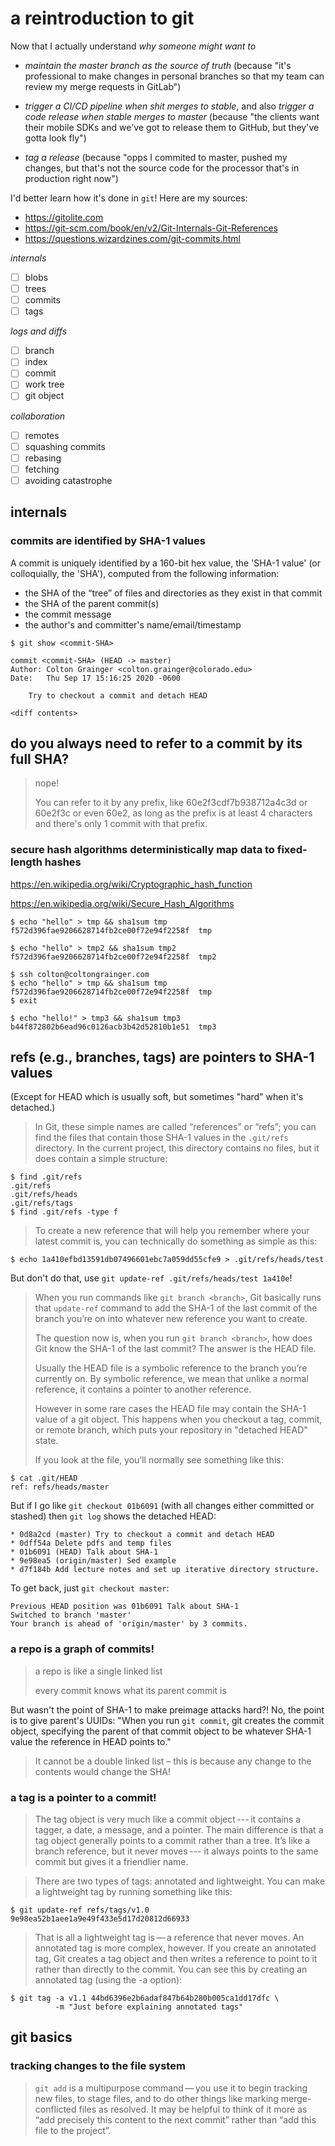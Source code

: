# a reintroduction to git

Now that I actually understand *why someone might want to* 

- *maintain the master branch as the source of truth* (because "it's professional to make changes in personal branches so that my team can review my merge requests in GitLab")

- *trigger a CI/CD pipeline when shit merges to stable*, and also *trigger a code release when stable merges to master* (because "the clients want their mobile SDKs and we've got to release them to GitHub, but they've gotta look fly")

- *tag a release* (because "opps I commited to master, pushed my changes, but that's not the source code for the processor that's in production right now")

I'd better learn how it's done in `git`! Here are my sources:

- <https://gitolite.com>
- <https://git-scm.com/book/en/v2/Git-Internals-Git-References>
- <https://questions.wizardzines.com/git-commits.html>

*internals*

- [ ] blobs
- [ ] trees
- [ ] commits
- [ ] tags

*logs and diffs*

- [ ] branch
- [ ] index
- [ ] commit
- [ ] work tree
- [ ] git object

*collaboration*

- [ ] remotes
- [ ] squashing commits
- [ ] rebasing
- [ ] fetching
- [ ] avoiding catastrophe

## internals

### commits are identified by SHA-1 values

A commit is uniquely identified by a 160-bit hex value, the 'SHA-1 value' (or colloquially, the 'SHA'), computed from the following information:

- the SHA of the “tree” of files and directories as they exist in that commit
- the SHA of the parent commit(s)
- the commit message
- the author's and committer's name/email/timestamp

```
$ git show <commit-SHA>

commit <commit-SHA> (HEAD -> master)
Author: Colton Grainger <colton.grainger@colorado.edu>
Date:   Thu Sep 17 15:16:25 2020 -0600

    Try to checkout a commit and detach HEAD

<diff contents>
```

## do you always need to refer to a commit by its full SHA?

> nope!
> 
> You can refer to it by any prefix, like 60e2f3cdf7b938712a4c3d or 60e2f3c or even 60e2, as long as the prefix is at least 4 characters and there's only 1 commit with that prefix. 


### secure hash algorithms deterministically map data to fixed-length hashes

<https://en.wikipedia.org/wiki/Cryptographic_hash_function>

<https://en.wikipedia.org/wiki/Secure_Hash_Algorithms>

```
$ echo "hello" > tmp && sha1sum tmp
f572d396fae9206628714fb2ce00f72e94f2258f  tmp

$ echo "hello" > tmp2 && sha1sum tmp2
f572d396fae9206628714fb2ce00f72e94f2258f  tmp2

$ ssh colton@coltongrainger.com
$ echo "hello" > tmp && sha1sum tmp
f572d396fae9206628714fb2ce00f72e94f2258f  tmp
$ exit

$ echo "hello!" > tmp3 && sha1sum tmp3
b44f872802b6ead96c0126acb3b42d52810b1e51  tmp3
```

## refs (e.g., branches, tags) are pointers to SHA-1 values

(Except for HEAD which is usually soft, but sometimes "hard" when it's detached.)

> In Git, these simple names are called “references” or “refs”; you can find the files that contain those SHA-1 values in the `.git/refs` directory. In the current project, this directory contains no files, but it does contain a simple structure:

```
$ find .git/refs
.git/refs
.git/refs/heads
.git/refs/tags
$ find .git/refs -type f
```

> To create a new reference that will help you remember where your latest commit is, you can technically do something as simple as this:

```
$ echo 1a410efbd13591db07496601ebc7a059dd55cfe9 > .git/refs/heads/test
```

But don't do that, use `git update-ref .git/refs/heads/test 1a410e`!

> When you run commands like `git branch <branch>`, Git basically runs that `update-ref` command to add the SHA-1 of the last commit of the branch you’re on into whatever new reference you want to create.
> 
> The question now is, when you run `git branch <branch>`, how does Git know the SHA-1 of the last commit? The answer is the HEAD file.
> 
> Usually the HEAD file is a symbolic reference to the branch you’re currently on. By symbolic reference, we mean that unlike a normal reference, it contains a pointer to another reference.
> 
> However in some rare cases the HEAD file may contain the SHA-1 value of a git object. This happens when you checkout a tag, commit, or remote branch, which puts your repository in "detached HEAD" state.
>
> If you look at the file, you’ll normally see something like this:

```
$ cat .git/HEAD
ref: refs/heads/master
```

But if I go like `git checkout 01b6091` (with all changes either committed or stashed) then `git log` shows the detached HEAD:

```
* 0d8a2cd (master) Try to checkout a commit and detach HEAD
* 0dff54a Delete pdfs and temp files
* 01b6091 (HEAD) Talk about SHA-1
* 9e98ea5 (origin/master) Sed example
* d7f184b Add lecture notes and set up iterative directory structure.
```

To get back, just `git checkout master`:

```
Previous HEAD position was 01b6091 Talk about SHA-1
Switched to branch 'master'
Your branch is ahead of 'origin/master' by 3 commits.
```

### a repo is a graph of commits!

> a repo is like a single linked list 
>
> every commit knows what its parent commit is

But wasn't the point of SHA-1 to make preimage attacks hard?! No, the point is to give parent's UUIDs: "When you run `git commit`, git creates the commit object, specifying the parent of that commit object to be whatever SHA-1 value the reference in HEAD points to."

> It cannot be a double linked list – this is because any change to the contents would change the SHA!

### a tag is a pointer to a commit!

> The tag object is very much like a commit object --- it contains a tagger, a date, a message, and a pointer. The main difference is that a tag object generally points to a commit rather than a tree. It’s like a branch reference, but it never moves --- it always points to the same commit but gives it a friendlier name.

> There are two types of tags: annotated and lightweight. You can make a lightweight tag by running something like this:

```
$ git update-ref refs/tags/v1.0 9e98ea52b1aee1a9e49f433e5d17d20812d66933
```

> That is all a lightweight tag is — a reference that never moves. An annotated tag is more complex, however. If you create an annotated tag, Git creates a tag object and then writes a reference to point to it rather than directly to the commit. You can see this by creating an annotated tag (using the -a option):

```
$ git tag -a v1.1 44bd6396e2b6adaf847b64b280b005ca1dd17dfc \
          -m "Just before explaining annotated tags"
``` 

## git basics

### tracking changes to the file system

> `git add` is a multipurpose command — you use it to begin tracking new files, to stage files, and to do other things like marking merge-conflicted files as resolved. It may be helpful to think of it more as “add precisely this content to the next commit” rather than “add this file to the project”.

###
